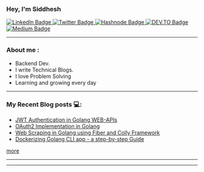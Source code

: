 ### Hey, I'm Siddhesh

<div id="badges">
  <a href="https://www.linkedin.com/in/siddhesh-khandagale-3835581bb">
    <img src="https://img.shields.io/badge/LinkedIn-blue?style=for-the-badge&logo=linkedin&logoColor=white" alt="LinkedIn Badge"/>
  </a>
  <a href="https://twitter.com/siddhesh1102">
    <img src="https://img.shields.io/badge/Twitter-blue?style=for-the-badge&logo=twitter&logoColor=white" alt="Twitter Badge"/>
  </a>
  <a href="https://hashnode.com/@Siddheshk">
    <img src="https://img.shields.io/badge/Hashnode-2962FF?style=for-the-badge&logo=hashnode&logoColor=white" alt="Hashnode Badge"/>
  </a>
  <a href="https://dev.to/siddheshk02">
    <img src="https://img.shields.io/badge/dev.to-0A0A0A?style=for-the-badge&logo=devdotto&logoColor=white" alt="DEV.TO Badge"/>
  </a>
  <a href="https://medium.com/@khandagalesid02">
    <img src="https://img.shields.io/badge/Medium-12100E?style=for-the-badge&logo=medium&logoColor=white" alt="Medium Badge"/>
  </a>
  
</div>
<hr>

### About me :

-  Backend Dev.
-  I write Technical Blogs.
-  I love Problem Solving
-  Learning and growing every day

<hr>

### My Recent Blog posts 💻: 
-  [JWT Authentication in Golang WEB-APIs](https://medium.com/@khandagalesid02/jwt-authentication-in-go-0c013ebe1d43)
-  [OAuth2 Implementation in Golang](https://medium.com/@khandagalesid02/oauth-2-0-implementation-in-golang-e94cd0c171a7)
-  [Web Scraping in Golang using Fiber and Colly Framework](https://siddheshk.hashnode.dev/web-scraping-in-golang)
-  [Dockerizing Golang CLI app - a step-by-step Guide](https://siddheshk.hashnode.dev/dockerizing-golang-cli-tool-a-step-by-step-guide)

[more](https://medium.com/@khandagalesid02)

<hr>


<hr>
